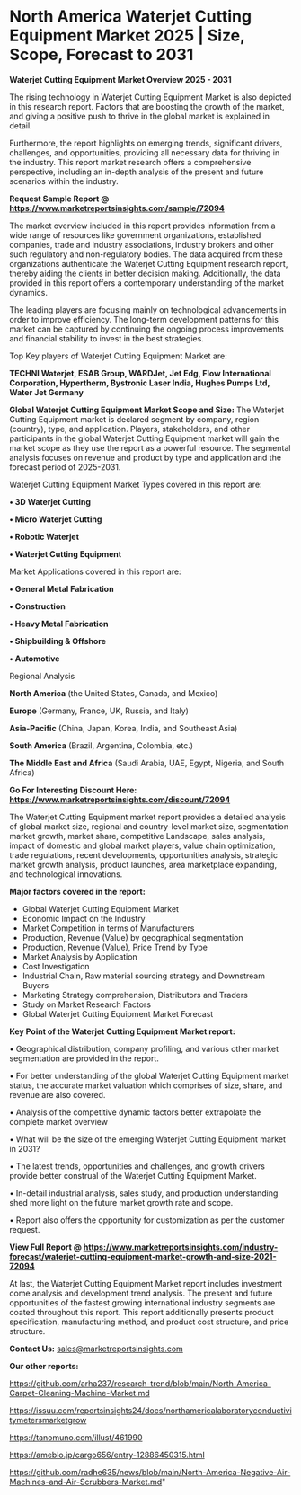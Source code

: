 # North America Waterjet Cutting Equipment Market 2025 | Size, Scope, Forecast to 2031

<Strong> Waterjet Cutting Equipment Market Overview 2025 - 2031</strong>

The rising technology in Waterjet Cutting Equipment Market is also depicted in this research report. Factors that are boosting the growth of the market, and giving a positive push to thrive in the global market is explained in detail.

Furthermore, the report highlights on emerging trends, significant drivers, challenges, and opportunities, providing all necessary data for thriving in the industry. This report market research offers a comprehensive perspective, including an in-depth analysis of the present and future scenarios within the industry.

<strong>Request Sample Report @ <a href=https://www.marketreportsinsights.com/sample/72094>https://www.marketreportsinsights.com/sample/72094</a></strong>

The market overview included in this report provides information from a wide range of resources like government organizations, established companies, trade and industry associations, industry brokers and other such regulatory and non-regulatory bodies. The data acquired from these organizations authenticate the Waterjet Cutting Equipment research report, thereby aiding the clients in better decision making. Additionally, the data provided in this report offers a contemporary understanding of the market dynamics.

The leading players are focusing mainly on technological advancements in order to improve efficiency. The long-term development patterns for this market can be captured by continuing the ongoing process improvements and financial stability to invest in the best strategies.

Top Key players of Waterjet Cutting Equipment Market are:

<strong>TECHNI Waterjet, ESAB Group, WARDJet, Jet Edg, Flow International Corporation, Hypertherm, Bystronic Laser India, Hughes Pumps Ltd, Water Jet Germany</strong>

<strong><b>Global Waterjet Cutting Equipment Market Scope and Size:</b></strong>
The Waterjet Cutting Equipment market is declared segment by company, region (country), type, and application. Players, stakeholders, and other participants in the global Waterjet Cutting Equipment market will gain the market scope as they use the report as a powerful resource. The segmental analysis focuses on revenue and product by type and application and the forecast period of 2025-2031.

Waterjet Cutting Equipment Market Types covered in this report are:

<strong>• 3D Waterjet Cutting

• Micro Waterjet Cutting

• Robotic Waterjet

• Waterjet Cutting Equipment</strong>

Market Applications covered in this report are:

<strong>• General Metal Fabrication

• Construction

• Heavy Metal Fabrication

• Shipbuilding & Offshore

• Automotive</strong> 

Regional Analysis

<strong>North America</strong> (the United States, Canada, and Mexico)

<strong>Europe</strong> (Germany, France, UK, Russia, and Italy)

<strong>Asia-Pacific</strong> (China, Japan, Korea, India, and Southeast Asia)

<strong>South America</strong> (Brazil, Argentina, Colombia, etc.)

<strong>The Middle East and Africa</strong> (Saudi Arabia, UAE, Egypt, Nigeria, and South Africa)

<strong>Go For Interesting Discount Here: <a href=https://www.marketreportsinsights.com/discount/72094>https://www.marketreportsinsights.com/discount/72094</a></strong>

The Waterjet Cutting Equipment market report provides a detailed analysis of global market size, regional and country-level market size, segmentation market growth, market share, competitive Landscape, sales analysis, impact of domestic and global market players, value chain optimization, trade regulations, recent developments, opportunities analysis, strategic market growth analysis, product launches, area marketplace expanding, and technological innovations.

<strong><b>Major factors covered in the report:</b></strong>
<ul>
  <li>Global Waterjet Cutting Equipment Market </li>
  <li>Economic Impact on the Industry</li>
  <li>Market Competition in terms of Manufacturers</li>
  <li>Production, Revenue (Value) by geographical segmentation</li>
  <li>Production, Revenue (Value), Price Trend by Type</li>
  <li>Market Analysis by Application</li>
  <li>Cost Investigation</li>
  <li>Industrial Chain, Raw material sourcing strategy and Downstream Buyers</li>
  <li>Marketing Strategy comprehension, Distributors and Traders</li>
  <li>Study on Market Research Factors</li>
  <li>Global Waterjet Cutting Equipment Market Forecast</li>
</ul>

<strong><b>Key Point of the Waterjet Cutting Equipment Market report:</b></strong>

• Geographical distribution, company profiling, and various other market segmentation are provided in the report.

• For better understanding of the global Waterjet Cutting Equipment market status, the accurate market valuation which comprises of size, share, and revenue are also covered.

• Analysis of the competitive dynamic factors better extrapolate the complete market overview

• What will be the size of the emerging Waterjet Cutting Equipment market in 2031?

• The latest trends, opportunities and challenges, and growth drivers provide better construal of the Waterjet Cutting Equipment Market.

• In-detail industrial analysis, sales study, and production understanding shed more light on the future market growth rate and scope.

• Report also offers the opportunity for customization as per the customer request.

<strong><b>View Full Report @ <a href=https://www.marketreportsinsights.com/industry-forecast/waterjet-cutting-equipment-market-growth-and-size-2021-72094>https://www.marketreportsinsights.com/industry-forecast/waterjet-cutting-equipment-market-growth-and-size-2021-72094</a></b></strong>


At last, the Waterjet Cutting Equipment Market report includes investment come analysis and development trend analysis. The present and future opportunities of the fastest growing international industry segments are coated throughout this report. This report additionally presents product specification, manufacturing method, and product cost structure, and price structure.

<strong>Contact Us:</strong>
sales@marketreportsinsights.com

<strong>Our other reports:</strong>

<a href=https://github.com/arha237/research-trend/blob/main/North-America-Carpet-Cleaning-Machine-Market.md>https://github.com/arha237/research-trend/blob/main/North-America-Carpet-Cleaning-Machine-Market.md</a>

<a href=https://issuu.com/reportsinsights24/docs/northamericalaboratoryconductivitymetersmarketgrow>https://issuu.com/reportsinsights24/docs/northamericalaboratoryconductivitymetersmarketgrow</a>

<a href=https://tanomuno.com/illust/461990>https://tanomuno.com/illust/461990</a>

<a href=https://ameblo.jp/cargo656/entry-12886450315.html>https://ameblo.jp/cargo656/entry-12886450315.html</a>

<a href=https://github.com/radhe635/news/blob/main/North-America-Negative-Air-Machines-and-Air-Scrubbers-Market.md>https://github.com/radhe635/news/blob/main/North-America-Negative-Air-Machines-and-Air-Scrubbers-Market.md</a>"
